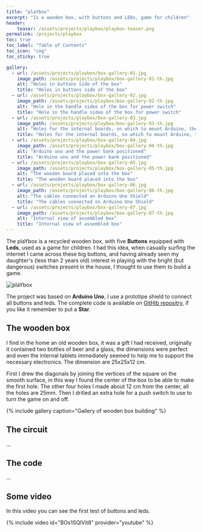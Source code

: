 ```yaml
---
title: "plaYbox"
excerpt: "Is a wooden box, with buttons and LEDs, game for children"
header: 
    teaser: /assets/projects/playbox/playbox-teaser.png
permalink: /projects/playbox
toc: true
toc_label: "Table of Contents"
toc_icon: "cog"
toc_sticky: true

gallery:
  - url: /assets/projects/playbox/box-gallery-01.jpg
    image_path: /assets/projects/playbox/box-gallery-01-th.jpg
    alt: "Holes in buttons side of the box"
    title: "Holes in buttons side of the box"
  - url: /assets/projects/playbox/box-gallery-02.jpg
    image_path: /assets/projects/playbox/box-gallery-02-th.jpg
    alt: "Hole in the handle sideo of the box for power switch"
    title: "Hole in the handle sideo of the box for power switch"
  - url: /assets/projects/playbox/box-gallery-03.jpg
    image_path: /assets/projects/playbox/box-gallery-03-th.jpg
    alt: "Holes for the internal boards, on which to mount Arduino, the power bank and the holes for the passage of cables"
    title: "Holes for the internal boards, on which to mount Arduino, the power bank and the holes for the passage of cables"
  - url: /assets/projects/playbox/box-gallery-04.jpg
    image_path: /assets/projects/playbox/box-gallery-04-th.jpg
    alt: "Arduino uno and the power bank positioned"
    title: "Arduino uno and the power bank positioned"
  - url: /assets/projects/playbox/box-gallery-05.jpg
    image_path: /assets/projects/playbox/box-gallery-05-th.jpg
    alt: "The wooden board placed into the box"
    title: "The wooden board placed into the box"
  - url: /assets/projects/playbox/box-gallery-06.jpg
    image_path: /assets/projects/playbox/box-gallery-06-th.jpg
    alt: "The cables connected on Arduino Uno Shield"
    title: "The cables connected on Arduino Uno Shield"
  - url: /assets/projects/playbox/box-gallery-07.jpg
    image_path: /assets/projects/playbox/box-gallery-07-th.jpg
    alt: "Internal view of assembled box"
    title: "Internal view of assembled box"
---
```


The plaYbox is a recycled wooden box, with five **Buttons** equipped with **Leds**, used as a game for children.
I had this idea, when casually surfing the internet I came across these big buttons, and having already seen my daughter's (less than 2 years old) interest in playing with the bright (but dangerous) switches present in the house, I thought to use them to build a game.

![plaYbox](/assets/projects/playbox/playbox.png)

The project was based on **Arduino Uno**, I use a prototipe shield to connect all buttons and leds. The complete code is available on [GitHib repositry](https://github.com/bobboteck/plaYbox), if you like it remember to put a **Star**.

## The wooden box

I find in the home an old wooden box, it was a gift I had received, originally it contained two bottles of beer and a glass, the dimensions were perfect and even the internal tablets immediately seemed to help me to support the necessary electronics. The dimension are 25x25x12 cm.

First I drew the diagonals by joining the vertices of the square on the smooth surface, in this way I found the center of the box to be able to make the first hole.
The other four holes I made about 12 cm from the center, all the holes are 25mm.
Then I drilled an extra hole for a push switch to use to turn the game on and off.

{% include gallery caption="Gallery of wooden box building" %}

## The circuit

...

## The code

...

## Some video

In this video you can see the first test of buttons and leds.

{% include video id="BOs1SQlVit8" provider="youtube" %}
